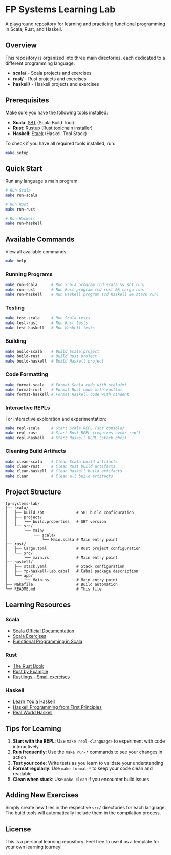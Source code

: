 # FP Systems Learning Lab

A playground repository for learning and practicing functional programming in Scala, Rust, and Haskell.

## Overview

This repository is organized into three main directories, each dedicated to a different programming language:
- **scala/** - Scala projects and exercises
- **rust/** - Rust projects and exercises  
- **haskell/** - Haskell projects and exercises

## Prerequisites

Make sure you have the following tools installed:

- **Scala**: [SBT](https://www.scala-sbt.org/download.html) (Scala Build Tool)
- **Rust**: [Rustup](https://rustup.rs/) (Rust toolchain installer)
- **Haskell**: [Stack](https://docs.haskellstack.org/en/stable/install_and_upgrade/) (Haskell Tool Stack)

To check if you have all required tools installed, run:
```bash
make setup
```

## Quick Start

Run any language's main program:

```bash
# Run Scala
make run-scala

# Run Rust
make run-rust

# Run Haskell
make run-haskell
```

## Available Commands

View all available commands:
```bash
make help
```

### Running Programs

```bash
make run-scala      # Run Scala program (cd scala && sbt run)
make run-rust       # Run Rust program (cd rust && cargo run)
make run-haskell    # Run Haskell program (cd haskell && stack run)
```

### Testing

```bash
make test-scala     # Run Scala tests
make test-rust      # Run Rust tests
make test-haskell   # Run Haskell tests
```

### Building

```bash
make build-scala    # Build Scala project
make build-rust     # Build Rust project
make build-haskell  # Build Haskell project
```

### Code Formatting

```bash
make format-scala   # Format Scala code with scalafmt
make format-rust    # Format Rust code with rustfmt
make format-haskell # Format Haskell code with hindent
```

### Interactive REPLs

For interactive exploration and experimentation:

```bash
make repl-scala     # Start Scala REPL (sbt console)
make repl-rust      # Start Rust REPL (requires evcxr_repl)
make repl-haskell   # Start Haskell REPL (stack ghci)
```

### Cleaning Build Artifacts

```bash
make clean-scala    # Clean Scala build artifacts
make clean-rust     # Clean Rust build artifacts
make clean-haskell  # Clean Haskell build artifacts
make clean          # Clean all build artifacts
```

## Project Structure

```
fp-systems-lab/
├── scala/
│   ├── build.sbt              # SBT build configuration
│   ├── project/
│   │   └── build.properties   # SBT version
│   └── src/
│       └── main/
│           └── scala/
│               └── Main.scala # Main entry point
├── rust/
│   ├── Cargo.toml             # Rust project configuration
│   └── src/
│       └── main.rs            # Main entry point
├── haskell/
│   ├── stack.yaml             # Stack configuration
│   ├── fp-haskell-lab.cabal   # Cabal package description
│   └── app/
│       └── Main.hs            # Main entry point
├── Makefile                   # Build automation
└── README.md                  # This file
```

## Learning Resources

### Scala
- [Scala Official Documentation](https://docs.scala-lang.org/)
- [Scala Exercises](https://www.scala-exercises.org/)
- [Functional Programming in Scala](https://www.manning.com/books/functional-programming-in-scala)

### Rust
- [The Rust Book](https://doc.rust-lang.org/book/)
- [Rust by Example](https://doc.rust-lang.org/rust-by-example/)
- [Rustlings - Small exercises](https://github.com/rust-lang/rustlings)

### Haskell
- [Learn You a Haskell](http://learnyouahaskell.com/)
- [Haskell Programming from First Principles](https://haskellbook.com/)
- [Real World Haskell](http://book.realworldhaskell.org/)

## Tips for Learning

1. **Start with the REPL**: Use `make repl-<language>` to experiment with code interactively
2. **Run frequently**: Use the `make run-*` commands to see your changes in action
3. **Test your code**: Write tests as you learn to validate your understanding
4. **Format regularly**: Use `make format-*` to keep your code clean and readable
5. **Clean when stuck**: Use `make clean` if you encounter build issues

## Adding New Exercises

Simply create new files in the respective `src/` directories for each language. The build tools will automatically include them in the compilation process.

## License

This is a personal learning repository. Feel free to use it as a template for your own learning journey!